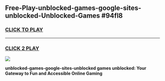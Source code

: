
## Free-Play-unblocked-games-google-sites-unblocked-Unblocked-Games #94fl8
<h3>
<a href="https://news.freeplayer.one?title=unblocked-games-google-sites-unblocked&ref=8M">CLICK TO PLAY</a></h3>
<hr>

<h3>
<a href="https://news.freeplayer.one?title=unblocked-games-google-sites-unblocked&ref=8M">CLICK 2 PLAY</a>
  
</h3>

<a href="https://news.freeplayer.one?title=unblocked-games-google-sites-unblocked&ref=8M"><img src="https://clearcache.store/games.png"></a>


**unblocked-games-google-sites-unblocked games unblocked: Your Gateway to Fun and Accessible Online Gaming**
